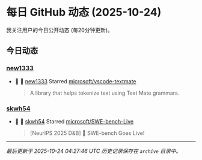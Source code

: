 # 每日 GitHub 动态 (2025-10-24)

我关注用户的今日公开动态 (每20分钟更新)。

## 今日动态

### [new1333](https://github.com/new1333)
- 🌟 👤 [new1333](https://github.com/new1333) Starred [microsoft/vscode-textmate](https://github.com/microsoft/vscode-textmate)
  > A library that helps tokenize text using Text Mate grammars.

### [skwh54](https://github.com/skwh54)
- 🌟 👤 [skwh54](https://github.com/skwh54) Starred [microsoft/SWE-bench-Live](https://github.com/microsoft/SWE-bench-Live)
  > [NeurIPS 2025 D&B] 🚀 SWE-bench Goes Live!


---
*最后更新于 2025-10-24 04:27:46 UTC*
*历史记录保存在 `archive` 目录中。*
